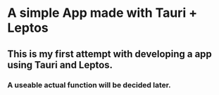# A simple App made with Tauri + Leptos

## This is my first attempt with developing a app using Tauri and Leptos.

### A useable actual function will be decided later.
